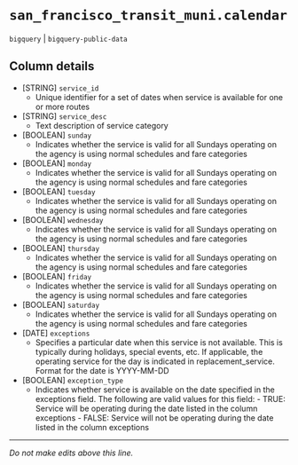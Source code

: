 # `san_francisco_transit_muni.calendar`
`bigquery` | `bigquery-public-data`

## Column details
* [STRING]    `service_id`
  - Unique identifier for a set of dates when service is available for one or more routes
* [STRING]    `service_desc`
  - Text description of service category
* [BOOLEAN]   `sunday`
  - Indicates whether the service is valid for all Sundays operating on the agency is using normal schedules and fare categories
* [BOOLEAN]   `monday`
  - Indicates whether the service is valid for all Sundays operating on the agency is using normal schedules and fare categories
* [BOOLEAN]   `tuesday`
  - Indicates whether the service is valid for all Sundays operating on the agency is using normal schedules and fare categories
* [BOOLEAN]   `wednesday`
  - Indicates whether the service is valid for all Sundays operating on the agency is using normal schedules and fare categories
* [BOOLEAN]   `thursday`
  - Indicates whether the service is valid for all Sundays operating on the agency is using normal schedules and fare categories
* [BOOLEAN]   `friday`
  - Indicates whether the service is valid for all Sundays operating on the agency is using normal schedules and fare categories
* [BOOLEAN]   `saturday`
  - Indicates whether the service is valid for all Sundays operating on the agency is using normal schedules and fare categories
* [DATE]      `exceptions`
  - Specifies a particular date when this service is not available. This is typically during holidays, special events, etc. If applicable, the operating service for the day is indicated in replacement_service. Format for the date is YYYY-MM-DD
* [BOOLEAN]   `exception_type`
  - Indicates whether service is available on the date specified in the exceptions field. The following are valid values for this field:  - TRUE: Service will be operating during the date listed in the column exceptions -  FALSE: Service will not be operating during the date listed in the column exceptions

-------------------------------------------------------------------------------
*Do not make edits above this line.*
